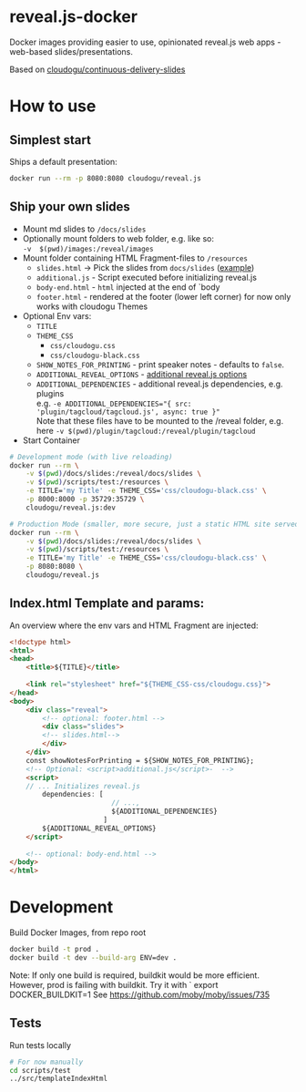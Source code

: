 reveal.js-docker
===

Docker images providing easier to use, opinionated reveal.js web apps - web-based slides/presentations.

Based on [cloudogu/continuous-delivery-slides](https://github.com/cloudogu/continuous-delivery-slides)

# How to use

## Simplest start 

Ships a default presentation:

```bash
docker run --rm -p 8080:8080 cloudogu/reveal.js
```

## Ship your own slides

* Mount md slides to `/docs/slides`
* Optionally mount folders to web folder, e.g. like so:  
 `-v  $(pwd)/images:/reveal/images`
* Mount folder containing HTML Fragment-files to `/resources`
  * `slides.html` -> Pick the slides from `docs/slides` ([example](scripts/test/slides.html))
  * `additional.js` - Script executed before initializing reveal.js
  * `body-end.html` - `html` injected at the end of `body
  * `footer.html` - rendered at the footer (lower left corner) for now only works with cloudogu Themes
* Optional Env vars: 
  * `TITLE`
  * `THEME_CSS`
     * `css/cloudogu.css`
     * `css/cloudogu-black.css`
  * `SHOW_NOTES_FOR_PRINTING` - print speaker notes - defaults to `false`.
  * `ADDITIONAL_REVEAL_OPTIONS` - [additional reveal.js options](https://github.com/hakimel/reveal.js/#configuration)
  * `ADDITIONAL_DEPENDENCIES` - additional reveal.js dependencies, e.g. plugins  
     e.g. `-e ADDITIONAL_DEPENDENCIES="{ src: 'plugin/tagcloud/tagcloud.js', async: true }" `  
     Note that these files have to be mounted to the /reveal folder, e.g. here `-v $(pwd)/plugin/tagcloud:/reveal/plugin/tagcloud`
* Start Container

```bash
# Development mode (with live reloading)
docker run --rm \
    -v $(pwd)/docs/slides:/reveal/docs/slides \
    -v $(pwd)/scripts/test:/resources \
    -e TITLE='my Title' -e THEME_CSS='css/cloudogu-black.css' \
    -p 8000:8000 -p 35729:35729 \
    cloudogu/reveal.js:dev

# Production Mode (smaller, more secure, just a static HTML site served by NGINX)
docker run --rm \
    -v $(pwd)/docs/slides:/reveal/docs/slides \
    -v $(pwd)/scripts/test:/resources \
    -e TITLE='my Title' -e THEME_CSS='css/cloudogu-black.css' \
    -p 8080:8080 \
    cloudogu/reveal.js
```

## Index.html Template and params:

An overview where the env vars and  HTML Fragment are injected:

```html
<!doctype html>
<html>
<head>
    <title>${TITLE}</title>
    
    <link rel="stylesheet" href="${THEME_CSS-css/cloudogu.css}">
</head>
<body>
    <div class="reveal">
        <!-- optional: footer.html -->
        <div class="slides">
        <!-- slides.html-->
        </div>
    </div>
    const showNotesForPrinting = ${SHOW_NOTES_FOR_PRINTING};
    <!-- Optional: <script>additional.js</script>-  -->
    <script>
    // ... Initializes reveal.js
        dependencies: [
                         // ...,
                         ${ADDITIONAL_DEPENDENCIES}
                       ]
        ${ADDITIONAL_REVEAL_OPTIONS}
    </script>
    
    <!-- optional: body-end.html -->
</body>
</html>
```

# Development

Build Docker Images, from repo root

```bash
docker build -t prod .
docker build -t dev --build-arg ENV=dev .
```

Note: If only one build is required, buildkit would be more efficient. However, prod is failing with buildkit.
Try it with ` export DOCKER_BUILDKIT=1
See https://github.com/moby/moby/issues/735

## Tests

Run tests locally

```bash
# For now manually
cd scripts/test
../src/templateIndexHtml
```
